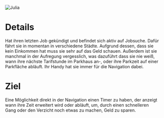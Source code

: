![Julia](https://github.com/isd-nunkesser/sd-2019-froyo/blob/master/Julia.png)

# Details
Hat ihren letzten Job gekündigt und befindet sich aktiv auf Jobsuche. Dafür fährt sie in momentan in verschiedene Städte. Aufgrund dessen, dass sie kein Einkommen hat muss sie sehr auf das Geld schauen. Außerdem ist sie manchmal in der Aufregung vergesslich, was dazuführt dass sie nie weiß, wann ihre nächste Tarifstunde im Parkhaus an-, oder ihre Parkzeit auf einer Parkfläche abläuft. Ihr Handy hat sie immer für die Navigation dabei.

# Ziel
Eine Möglichkeit direkt in der Navigation einen Timer zu haben, der anzeigt wann ihre Zeit erweitert wird oder abläuft, um, durch einen schnelleren Gang oder den Verzicht noch etwas zu machen, Geld zu sparen.